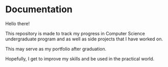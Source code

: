 # Documentation

Hello there!

This repository is made to track my progress in Computer Science undergraduate program and as well as
side projects that I have worked on.

This may serve as my portfolio after graduation.

Hopefully, I get to improve my skills and be used in the practical world.
